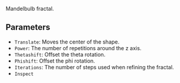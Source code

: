 Mandelbulb fractal.

## Parameters

* `Translate`: Moves the center of the shape.
* `Power`: The number of repetitions around the z axis.
* `Thetashift`: Offset the theta rotation.
* `Phishift`: Offset the phi rotation.
* `Iterations`: The number of steps used when refining the fractal.
* `Inspect`